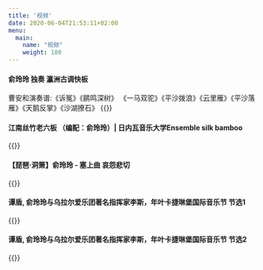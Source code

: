 ```yaml
---
title: '视频'
date: 2020-06-04T21:53:11+02:00
menu: 
  main:
    name: "视频"
    weight: 180
---
```



#### 俞玲玲 独奏 瀛洲古调快板
曹安和演奏谱:《诉冤》《鹂鸣深树》 《一马双驼》《平沙拨浪》《云里雁》《平沙落雁》《天鹅反掌》《沙湖撩石》
{{<bilibili aid="1202471707" bvid="BV1Uf421d7ms" cid="1488188475">}}


####  江南丝竹老六板 （编配：俞玲玲）| 日内瓦音乐大学Ensemble silk bamboo
{{<bilibili aid="649389927" bvid="BV1Le4y1574b" cid="942221532">}}


#### 【琵琶·洞箫】俞玲玲 - 塞上曲 哀怨悲切
{{<bilibili aid="19370292" bvid="BV1YW411n76u" cid="31587869" t="5">}}


####  谭盾, 俞玲玲与乌拉尔爱乐团著名指挥家李斯，年叶卡捷琳堡国际音乐节 节选1
{{<bilibili aid="22084151" bvid="BV1tW411L7bF" cid="36510736" t="2">}}


####  谭盾, 俞玲玲与乌拉尔爱乐团著名指挥家李斯，年叶卡捷琳堡国际音乐节 节选2
{{<bilibili aid="22849336" bvid="BV18W41137Ci" cid="37958575" t="2">}}



